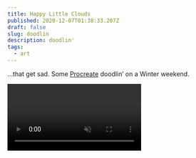 ```yaml
---
title: Happy Little Clouds
published: 2020-12-07T01:38:33.207Z
draft: false
slug: doodlin
description: doodlin'
tags:
  - art
---
```


...that get sad. Some [Procreate](https://procreate.art/) doodlin’ on a Winter weekend.

<video autoplay loop muted playsinline src="/assets/images/2020/cloud.mp4"></video>
